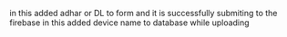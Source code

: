 in this added adhar or DL to form and it is successfully submiting to the firebase 
in this added device name to database while uploading 